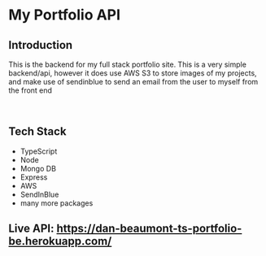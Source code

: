 # My Portfolio API

## Introduction

This is the backend for my full stack portfolio site. This is a very simple backend/api, however it does use AWS S3 to store images of my projects, and make use of sendinblue to send an email from the user to myself from the front end
&nbsp;

&nbsp;

## Tech Stack
- TypeScript
- Node
- Mongo DB
- Express
- AWS
- SendInBlue
- many more packages

## Live API: https://dan-beaumont-ts-portfolio-be.herokuapp.com/
